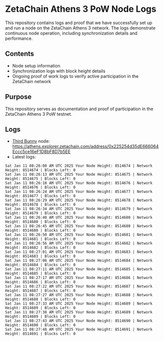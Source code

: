 # ZetaChain Athens 3 PoW Node Logs
This repository contains logs and proof that we have successfully set up and run a node on the ZetaChain Athens 3 network. The logs demonstrate continuous node operation, including synchronization details and performance.

## Contents
- Node setup information
- Synchronization logs with block height details
- Ongoing proof of work logs to verify active participation in the ZetaChain network

## Purpose
This repository serves as documentation and proof of participation in the ZetaChain Athens 3 PoW testnet.

## Logs

- [Third Bunny](https://thirdbunny.xyz/) node: https://athens.explorer.zetachain.com/address/0x225254d35dE666064Eccc5ce16eF1D8bF8D7b5EE
- Latest logs:
```
Sat Jan 11 08:26:08 AM UTC 2025 Your Node Height: 8514674 | Network Height: 8514674 | Blocks Left: 0
Sat Jan 11 08:26:13 AM UTC 2025 Your Node Height: 8514675 | Network Height: 8514675 | Blocks Left: 0
Sat Jan 11 08:26:18 AM UTC 2025 Your Node Height: 8514676 | Network Height: 8514676 | Blocks Left: 0
Sat Jan 11 08:26:24 AM UTC 2025 Your Node Height: 8514677 | Network Height: 8514677 | Blocks Left: 0
Sat Jan 11 08:26:29 AM UTC 2025 Your Node Height: 8514678 | Network Height: 8514678 | Blocks Left: 0
Sat Jan 11 08:26:34 AM UTC 2025 Your Node Height: 8514679 | Network Height: 8514679 | Blocks Left: 0
Sat Jan 11 08:26:40 AM UTC 2025 Your Node Height: 8514680 | Network Height: 8514680 | Blocks Left: 0
Sat Jan 11 08:26:45 AM UTC 2025 Your Node Height: 8514680 | Network Height: 8514680 | Blocks Left: 0
Sat Jan 11 08:26:50 AM UTC 2025 Your Node Height: 8514681 | Network Height: 8514681 | Blocks Left: 0
Sat Jan 11 08:26:56 AM UTC 2025 Your Node Height: 8514682 | Network Height: 8514682 | Blocks Left: 0
Sat Jan 11 08:27:01 AM UTC 2025 Your Node Height: 8514683 | Network Height: 8514683 | Blocks Left: 0
Sat Jan 11 08:27:06 AM UTC 2025 Your Node Height: 8514684 | Network Height: 8514684 | Blocks Left: 0
Sat Jan 11 08:27:11 AM UTC 2025 Your Node Height: 8514685 | Network Height: 8514685 | Blocks Left: 0
Sat Jan 11 08:27:17 AM UTC 2025 Your Node Height: 8514686 | Network Height: 8514686 | Blocks Left: 0
Sat Jan 11 08:27:22 AM UTC 2025 Your Node Height: 8514687 | Network Height: 8514687 | Blocks Left: 0
Sat Jan 11 08:27:27 AM UTC 2025 Your Node Height: 8514688 | Network Height: 8514688 | Blocks Left: 0
Sat Jan 11 08:27:33 AM UTC 2025 Your Node Height: 8514689 | Network Height: 8514689 | Blocks Left: 0
Sat Jan 11 08:27:38 AM UTC 2025 Your Node Height: 8514689 | Network Height: 8514689 | Blocks Left: 0
Sat Jan 11 08:27:43 AM UTC 2025 Your Node Height: 8514690 | Network Height: 8514690 | Blocks Left: 0
Sat Jan 11 08:27:48 AM UTC 2025 Your Node Height: 8514691 | Network Height: 8514691 | Blocks Left: 0
```
